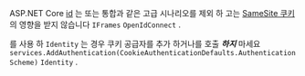 ASP.NET Core [id](xref:security/authentication/identity) 는 또는 통합과 같은 고급 시나리오를 제외 하 고는 [SameSite 쿠키](xref:security/samesite) 의 영향을 받지 않습니다 `IFrames` `OpenIdConnect` .

를 사용 하 `Identity` 는 경우 쿠키 공급자를 추가 하거나를 호출 ***하지*** 마세요 ` services.AddAuthentication(CookieAuthenticationDefaults.AuthenticationScheme)` `Identity` .